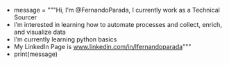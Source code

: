 - message = """Hi, I’m @FernandoParada, I currently work as a Technical Sourcer
- I’m interested in learning how to automate processes and collect, enrich, and visualize data
- I’m currently learning python basics
- My LinkedIn Page is www.linkedin.com/in/lfernandoparada"""
- print(message)
